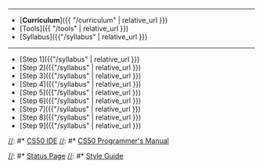 ***

* [**Curriculum**]({{ "/curriculum" | relative_url }})
* [Tools]({{ "/tools" | relative_url }})
* [Syllabus]({{"/syllabus" | relative_url }})

***
* [Step 1]({{"/syllabus" | relative_url }})
* [Step 2]({{"/syllabus" | relative_url }})
* [Step 3]({{"/syllabus" | relative_url }})
* [Step 4]({{"/syllabus" | relative_url }})
* [Step 5]({{"/syllabus" | relative_url }})
* [Step 6]({{"/syllabus" | relative_url }})
* [Step 7]({{"/syllabus" | relative_url }})
* [Step 8]({{"/syllabus" | relative_url }})
* [Step 9]({{"/syllabus" | relative_url }})


[//]: #* [CS50 IDE](https://ide.cs50.io/)
[//]: #* [CS50 Programmer's Manual](https://man.cs50.io/)

[//]: #***

[//]: #* [Status Page](https://cs50.statuspage.io/)
[//]: #* [Style Guide](https://cs50.readthedocs.io/style/c/)
